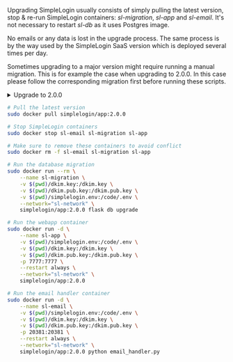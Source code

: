 Upgrading SimpleLogin usually consists of simply pulling the latest version, stop & re-run SimpleLogin containers: *sl-migration*, *sl-app* and *sl-email*. It's not necessary to restart *sl-db* as it uses Postgres image.

No emails or any data is lost in the upgrade process. The same process is by the way used by the SimpleLogin SaaS version which is deployed several times per day.

Sometimes upgrading to a major version might require running a manual migration. This is for example the case when upgrading to 2.0.0. In this case please follow the corresponding migration first before running these scripts.

<details>
<summary>Upgrade to 2.0.0</summary>
<p>

2.0.0 comes with mailbox feature that requires running a script that puts all existing users to "full-mailbox" mode.

1) First please make sure to upgrade to 1.0.5 which is the latest version before 2.0.0.

2) Then connect to your SimpleLogin container shell:

```bash
docker exec -it sl-app python shell.py
```

3) Finally copy and run this below script:

```python
"""This ad-hoc script is to be run when upgrading from 1.0.5 to 2.0.0
"""
from app.extensions import db
from app.log import LOG
from app.models import Mailbox, Alias, User

for user in User.query.all():
    if user.default_mailbox_id:
        # already run the migration on this user
        continue

    # create a default mailbox
    default_mb = Mailbox.get_by(user_id=user.id, email=user.email)
    if not default_mb:
        LOG.d("create default mailbox for user %s", user)
        default_mb = Mailbox.create(user_id=user.id, email=user.email, verified=True)
        db.session.commit()

    # assign existing alias to this mailbox
    for gen_email in Alias.query.filter_by(user_id=user.id):
        if not gen_email.mailbox_id:
            LOG.d("Set alias  %s mailbox to default mailbox", gen_email)
            gen_email.mailbox_id = default_mb.id

    # finally set user to full_mailbox
    user.full_mailbox = True
    user.default_mailbox_id = default_mb.id
    db.session.commit()
```
</p>
</details>


```bash
# Pull the latest version
sudo docker pull simplelogin/app:2.0.0

# Stop SimpleLogin containers
sudo docker stop sl-email sl-migration sl-app

# Make sure to remove these containers to avoid conflict
sudo docker rm -f sl-email sl-migration sl-app

# Run the database migration
sudo docker run --rm \
    --name sl-migration \
    -v $(pwd)/dkim.key:/dkim.key \
    -v $(pwd)/dkim.pub.key:/dkim.pub.key \
    -v $(pwd)/simplelogin.env:/code/.env \
    --network="sl-network" \
    simplelogin/app:2.0.0 flask db upgrade

# Run the webapp container
sudo docker run -d \
    --name sl-app \
    -v $(pwd)/simplelogin.env:/code/.env \
    -v $(pwd)/dkim.key:/dkim.key \
    -v $(pwd)/dkim.pub.key:/dkim.pub.key \
    -p 7777:7777 \
    --restart always \
    --network="sl-network" \
    simplelogin/app:2.0.0

# Run the email handler container
sudo docker run -d \
    --name sl-email \
    -v $(pwd)/simplelogin.env:/code/.env \
    -v $(pwd)/dkim.key:/dkim.key \
    -v $(pwd)/dkim.pub.key:/dkim.pub.key \
    -p 20381:20381 \
    --restart always \
    --network="sl-network" \
    simplelogin/app:2.0.0 python email_handler.py
```
